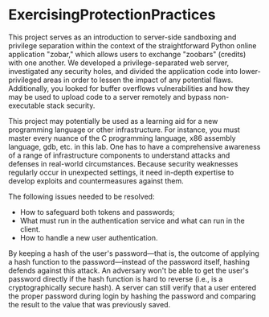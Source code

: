 # ExercisingProtectionPractices
This project serves as an introduction to server-side sandboxing and privilege separation within the context of the straightforward Python online application "zobar," which allows users to exchange "zoobars" (credits) with one another. We developed a privilege-separated web server, investigated any security holes, and divided the application code into lower-privileged areas in order to lessen the impact of any potential flaws. Additionally, you looked for buffer overflows vulnerabilities and how they may be used to upload code to a server remotely and bypass non-executable stack security.

This project may potentially be used as a learning aid for a new programming language or other infrastructure. For instance, you must master every nuance of the C programming language, x86 assembly language, gdb, etc. in this lab. One has to have a comprehensive awareness of a range of infrastructure components to understand attacks and defenses in real-world circumstances. Because security weaknesses regularly occur in unexpected settings, it need in-depth expertise to develop exploits and countermeasures against them.


The following issues needed to be resolved: 
* How to safeguard both tokens and passwords;
* What must run in the authentication service and what can run in the client.
* How to handle a new user authentication.

By keeping a hash of the user's password—that is, the outcome of applying a hash function to the password—instead of the password itself, hashing defends against this attack. An adversary won't be able to get the user's password directly if the hash function is hard to reverse (i.e., is a cryptographically secure hash). A server can still verify that a user entered the proper password during login by hashing the password and comparing the result to the value that was previously saved.




